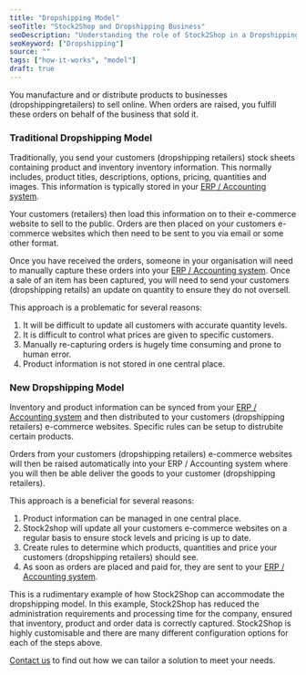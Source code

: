 ```yaml
---
title: "Dropshipping Model"
seoTitle: "Stock2Shop and Dropshipping Business"
seoDescription: "Understanding the role of Stock2Shop in a Dropshipping business model"
seoKeyword: ["Dropshipping"]
source: ""
tags: ["how-it-works", "model"]
draft: true
---
```


You manufacture and or distribute products to businesses (dropshippingretailers) to sell online.
When orders are raised, you fulfill these orders on behalf of the business that sold it.

### Traditional Dropshipping Model 
Traditionally, you send your customers (dropshipping retailers) stock sheets containing product and inventory inventory information. 
This normally includes, product titles, descriptions, options, pricing, quantities and images. This information is
typically stored in your [ERP / Accounting system](/integrations).

Your customers (retailers) then load this information on to their e-commerce website to sell to the public.
Orders are then placed on your customers e-commerce websites which then need to be sent to you via email or some other format.

Once you have received the orders, someone in your organisation will need to manually capture these 
orders into your [ERP / Accounting system](/integrations). Once a sale of an item has been captured, you will need
to send your customers (dropshipping retails) an update on quantity to ensure they do not oversell.

This approach is a problematic for several reasons:
1. It will be difficult to update all customers with accurate quantity levels.
2. It is difficult to control what prices are given to specific customers.
3. Manually re-capturing orders is hugely time consuming and prone to human error.
4. Product information is not stored in one central place.

### New Dropshipping Model
Inventory and product information can be synced from your [ERP / Accounting system](/integrations) and then distributed 
to your customers (dropshipping retailers) e-commerce websites. Specific rules can be setup to distrubite certain products.

Orders from your customers (dropshipping retailers) e-commerce websites will then be raised automatically into your 
ERP / Accounting system where you will then be able deliver the goods to your customer (dropshipping retailers).

This approach is a beneficial for several reasons:
1. Product information can be managed in one central place.
2. Stock2shop will update all your customers e-commerce websites on a regular basis to ensure stock levels and pricing is up to date.
3. Create rules to determine which products, quantities and price your customers (dropshipping retailers) should see.
4. As soon as orders are placed and paid for, they are sent to your [ERP / Accounting system](/integrations).

This is a rudimentary example of how Stock2Shop can accommodate the dropshipping model. In this example, 
Stock2Shop has reduced the administration requirements and processing time for the company, 
ensured that inventory, product and order data is correctly captured. 
Stock2Shop is highly customisable and there are many different configuration options for each of the steps above.

[Contact us](/contact-us/) to find out how we can tailor a solution to meet your needs.